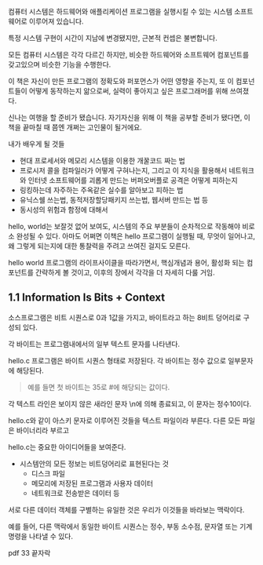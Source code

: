 컴퓨터 시스템은 하드웨어와 애플리케이션 프로그램을 실행시킬 수 있는 시스템 소프트웨어로 이루어져 있습니다.

특정 시스템 구현이 시간이 지남에 변경됐지만, 근본적 컨셉은 불변합니다.

모든 컴퓨터 시스템은 각각 다르긴 하지만, 비슷한 하드웨어와 소프트웨어 컴포넌트를 갖고있으며 비슷한 기능을 수행한다.

이 책은 자신이 만든 프로그램의 정확도와 퍼포먼스가 어떤 영향을 주는지, 또 이 컴포넌트들이 어떻게 동작하는지 앎으로써, 실력이 좋아지고 싶은 프로그래머를 위해 쓰여졌다.

신나는 여행을 할 준비가 됐습니다.
자기자신을 위해 이 책을 공부할 준비가 됐다면, 이 책을 끝마칠 때 쯤엔 개쩌는 고인물이 될거에요.

내가 배우게 될 것들
- 현대 프로세서와 메모리 시스템을 이용한 개꿀코드 짜는 법
- 프로시저 콜을 컴파일러가 어떻게 구혀나는지, 그리고 이 지식을 활용해서 네트워크와 인터넷 소프트웨어를 괴롭게 만드는 버퍼오버플로 공격은 어떻게 피하는지
- 링킹하는데 자주하는 주옥같은 실수를 알아보고 피하는 법
- 유닉스쉘 쓰는법, 동적저장할당패키지 쓰는법, 웹서버 만드는 법 등
- 동시성의 위험과 함정에 대해서

hello, world는 보잘것 없어 보여도, 시스템의 주요 부분들이 순차적으로 작동해야 비로소 완성될 수 있다. 아마도 어쩌면 이책은 hello 프로그램이 실행될 때, 무엇이 일어나고, 왜 그렇게 되는지에 대한 통찰력을 주려고 쓰여진 걸지도 모른다.

hello world 프로그램의 라이프사이클을 따라가면서, 핵심개념과 용어, 활성화 되는 컴포넌트를 간략하게 볼 것이고, 이후의 장에서 각각을 더 자세히 다룰 거임.

## 1.1 Information Is Bits + Context

소스프로그램은 비트 시퀀스로 0과 1값을 가지고, 바이트라고 하는 8비트 덩어리로 구성되 있다.

각 바이트는 프로그램내에서의 일부 텍스트 문자를 나타낸다.

hello.c 프로그램은 바이트 시퀀스 형태로 저장된다. 각 바이트는 정수 값으로 일부문자에 해당된다.

> 예를 들면 첫 바이트는 35로 #에 해당되는 값이다.

각 텍스트 라인은 보이지 않은 새라인 문자 \n에 의해 종료되고, 이 문자는 정수10이다.

hello.c와 같이 아스키 문자로 이루어진 것들을 텍스트 파일이라 부른다. 다른 모든 파일은 바이너리라 부르고

hello.c는 중요한 아이디어들을 보여준다.
- 시스템안의 모든 정보는 비트덩어리로 표현된다는 것
  - 디스크 파일
  - 메모리에 저장된 프로그램과 사용자 데이터
  - 네트워크로 전송받은 데이터 등

서로 다른 데이터 객체를 구별하는 유일한 것은 우리가 이것들을 바라보는 맥락이다.

예를 들어, 다른 맥락에서 동일한 바이트 시퀀스는 정수, 부동 소수점, 문자열 또는 기계 명령을 나타낼 수 있다.

pdf 33 끝자락
